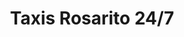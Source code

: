 ---
title: Taxis Rosarito 24/7
layout: negocio
slogan: Brindando un viaje seguro y confiable
web: https://g.page/r/Ca_nV2y6w093EAE
categoria: Servicios
imagenes: ["/assets/img/directorio/taxis-hector.webp"]
direccion: 
estado: Baja California
municipio: Rosarito
codigo: 22710
latitude: 
longitude: 
telefono: 661 850 9339
cocina: 
rango: $$
facebook: https://www.facebook.com/taxishector/
instagram: 
whatsapp: https://wa.me/message/WSFOGYNKC6MDL1
horariodeservicio: 24/7
descripcion: Dedicados al servicio de transporte. Brindando un viaje seguro y confiable.
---